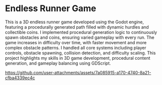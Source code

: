 #   Endless Runner Game
This is a 3D endless runner game developed using the Godot engine, featuring a procedurally generated path filled with dynamic hurdles and collectible coins. I implemented procedural generation logic to continuously spawn obstacles and coins, ensuring varied gameplay with every run. The game increases in difficulty over time, with faster movement and more complex obstacle patterns. I handled all core systems including player controls, obstacle spawning, collision detection, and difficulty scaling. This project highlights my skills in 3D game development, procedural content generation, and gameplay balancing using GDScript.

https://github.com/user-attachments/assets/7a085915-a170-4740-8a21-cfba4339ec4c
